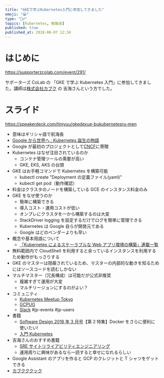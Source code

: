 ```yaml
---
title: "GKEで学ぶKubernetes入門に参加してきました"
emoji: "😀"
type: "🏃‍♂️"
topics: [Kubernetes, 勉強会]
published: true
published_at: 2018-06-07 12:34
---
```


# はじめに

https://supporterzcolab.com/event/291/

サポーターズ CoLab の 「GKE で学ぶ Kubernetes 入門」に参加してきました。講師は[株式会社カブク](https://www.kabuku.co.jp/) の 吉海さんという方でした。

# スライド

https://speakerdeck.com/tinjyuu/gkedexue-bukubernetesru-men

- 意味はギリシャ語で航海長
- [Google から世界へ : Kubernetes 誕生の物語](https://cloudplatform-jp.googleblog.com/2016/08/google-kubernetes.html)
- Google が最初のプロジェクトとして[CNCF](https://www.cncf.io/)に寄贈
- Kubernetes はなぜ注目されているのか
  - コンテナ管理ツールの需要が高い
  - GKE, EKS, AKS の台頭
- GKE はお手軽コマンドで Kubernetes を構築可能
  - kubectl create "Deployment の定義ファイル(yaml)"
  - kubectl get pod（動作確認）
- 料金はクラスタのノードを構築している GCE のインスタンス料金のみ
- GKE をなぜ使うのか
  - 簡単に構築できる
  - 導入コスト・運用コストが低い
  - オンプレにクラスタを一から構築するのは大変
  - StackDriver logging を設定するだけでログを簡単に管理できる
  - Kubernetes は Google 自らが開発元である
  - Google はどのベンダーよりも早い
- 概念や基本用語について
  - [「Kubernetes によるスケーラブルな Web アプリ環境の構築」連載一覧](https://codezine.jp/article/corner/714)
- 無料範囲内で CloudShell を利用すると余っているインスタンスを利用するため動作がもっさりする
- GKE のマスターは隠蔽されているため、マスターの内部的な動きを知るためにはソースコードを読むしかない
- マルチマスター（冗長構成）は可能だが公式非推奨
  - 複雑すぎて運用が大変
  - マルチリージョンにするのがよい？
- コミュニティ
  - [Kubernetes Meetup Tokyo](https://k8sjp.connpass.com/)
  - [GCPUG](https://gcpug-tokyo.connpass.com/)
  - [Slack](http://slack.k8s.io/) #jp-events #jp-users
- 書籍
  - [Software Design 2018 年 3 月号](https://amzn.to/3Jez2BB)【第 2 特集】Docker をさらに便利に使いたい!
  - [入門 Kubernetes](https://amzn.to/3KXSeot)
- 吉海さんのおすすめ書籍
  - [SRE サイトリライアビリティエンジニアリング](https://amzn.to/3JeQJB2)
  - 運用周りに興味があるなら一読すると幸せになれるらしい
- Google Assistant のアプリを作ると GCP のクレジットと T シャツをゲットできる
- [カブクククック](https://www.wantedly.com/projects/154408)
